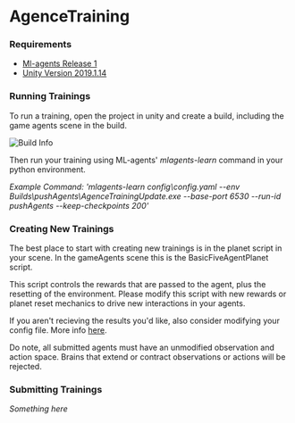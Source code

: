 # AgenceTraining

### Requirements

- [Ml-agents Release 1][1]
- [Unity Version 2019.1.14][2]

[1]: https://github.com/Unity-Technologies/ml-agents/blob/release_1_docs/docs/Installation.md
[2]: https://unity3d.com/get-unity/download/archive

### Running Trainings

To run a training, open the project in unity and create a build, including the game agents scene in the build.

![Build Info][buildInfo]

[buildInfo]: https://raw.githubusercontent.com/transitional-forms-inc/AgenceTrainingEnvironment/master/docs/buildImg.png?token=AGB6HBTIUSXJ4BMSYFIMGGC7NTDUE

Then run your training using ML-agents' _mlagents-learn_ command in your python environment.

_Example Command: 'mlagents-learn config\config.yaml --env Builds\pushAgents\AgenceTrainingUpdate.exe --base-port 6530 --run-id pushAgents --keep-checkpoints 200'_

### Creating New Trainings

The best place to start with creating new trainings is in the planet script in your scene. In the gameAgents scene this is the BasicFiveAgentPlanet script.

This script controls the rewards that are passed to the agent, plus the resetting of the environment. Please modify this script with new rewards or planet reset mechanics to drive new interactions in your agents.

If you aren't recieving the results you'd like, also consider modifying your config file. More info [here](https://github.com/Unity-Technologies/ml-agents/blob/release_1_docs/docs/Training-Configuration-File.md).

Do note, all submitted agents must have an unmodified observation and action space. Brains that extend or contract observations or actions will be rejected.

### Submitting Trainings

*Something here*
